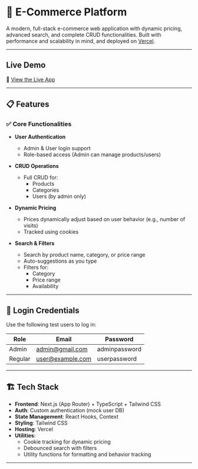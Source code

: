 # 🛒 E-Commerce Platform

A modern, full-stack e-commerce web application with dynamic pricing, advanced search, and complete CRUD functionalities. Built with performance and scalability in mind, and deployed on [Vercel](https://vercel.com).

---

##  Live Demo

🔗 [View the Live App](https://vercel.com/vijaydharsans-projects/ecommerce/EpZ34wicZMCSiS2fXbqrn7ZMza62)

---

## 📋 Features

### ✅ Core Functionalities

- **User Authentication**
  - Admin & User login support
  - Role-based access (Admin can manage products/users)

- **CRUD Operations**
  - Full CRUD for:
    - Products
    - Categories
    - Users (by admin only)

- **Dynamic Pricing**
  - Prices dynamically adjust based on user behavior (e.g., number of visits)
  - Tracked using cookies

- **Search & Filters**
  - Search by product name, category, or price range
  - Auto-suggestions as you type
  - Filters for:
    - Category
    - Price range
    - Availability

---

## 👤 Login Credentials

Use the following test users to log in:

| Role    | Email             | Password       |
|---------|-------------------|----------------|
| Admin   | admin@gmail.com   | adminpassword  |
| Regular | user@example.com  | userpassword   |

---

## 🏗️ Tech Stack

- **Frontend**: Next.js (App Router) + TypeScript + Tailwind CSS
- **Auth**: Custom authentication (mock user DB)
- **State Management**: React Hooks, Context
- **Styling**: Tailwind CSS
- **Hosting**: Vercel
- **Utilities**:
  - Cookie tracking for dynamic pricing
  - Debounced search with filters
  - Utility functions for formatting and behavior tracking

---


